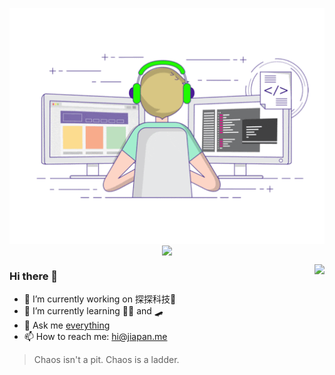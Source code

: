 <p align="center">
  <img align="center" src="https://github.com/panmax/panmax/raw/master/developer.gif"/>
<img align="center" src="https://github-profile-trophy.vercel.app/?username=panmax&title=MultipleLang,Star,Follower,Commit,Issue" style="max-width:100%;">
</p>

<img align="right" src="https://github-readme-stats.vercel.app/api?username=panmax&show_icons=true&icon_color=805AD5&text_color=718096&bg_color=ffffff&hide_title=true" />

### Hi there 👋

- 🔭 I’m currently working on 探探科技🦊
- 🌱 I’m currently learning 🧘🏻 and 🛹
- 💬 Ask me [everything](https://github.com/Panmax/Panmax/issues)
- 📫 How to reach me: hi@jiapan.me

> Chaos isn't a pit. Chaos is a ladder. 

<!--
**Panmax/Panmax** is a ✨ _special_ ✨ repository because its `README.md` (this file) appears on your GitHub profile.

Here are some ideas to get you started:

- 🔭 I’m currently working on ...
- 🌱 I’m currently learning ...
- 👯 I’m looking to collaborate on ...
- 🤔 I’m looking for help with ...
- 💬 Ask me about ...
- 📫 How to reach me: ...
- 😄 Pronouns: ...
- ⚡ Fun fact: ...
-->
